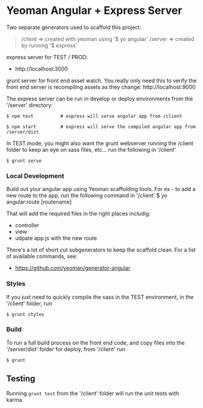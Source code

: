 # Yeoman Angular + Express Server 

Two separate generators used to scaffold this project:
> /client => created with yeoman using '$ yo angular'
> /server => created by running '$ express'

express server for TEST / PROD:
* http://localhost:3000

grunt server for front end asset watch. 
You really only need this to verify the front end server is recompiling assets as they change:
http://localhost:9000

The express server can be run in develop or deploy environments 
from the '/server' directory:
```
$ npm test  		# express will serve angular app from /client
```
```
$ npm start  		# express will serve the compiled angular app from /server/dist
```

In TEST mode, you might also want the grunt webserver running the /client folder 
to keep an eye on sass files, etc... run the following in '/client' 
```
$ grunt serve
```

### Local Development
Build out your angular app using Yeoman scaffolding tools.
For ex - to add a new route to the app, run the following command in '/client'
$ yo angular:route [routename]

That will add the required files in the right places includig:
- controller
- view
- udpate app.js with the new route


There's a lot of short cut subgenerators to keep the scaffold clean.
For a list of available commands, see:
* https://github.com/yeoman/generator-angular


### Styles
If you just need to quickly compile the sass in the TEST environment, 
in the '/client' folder, run
```
$ grunt styles
```

### Build
To run a full build process on the front end code, and copy files into 
the '/server/dist' folder for deploy, from '/client' run
```
$ grunt
```



## Testing
Running `grunt test` from the '/client' folder will run the unit tests with karma.

